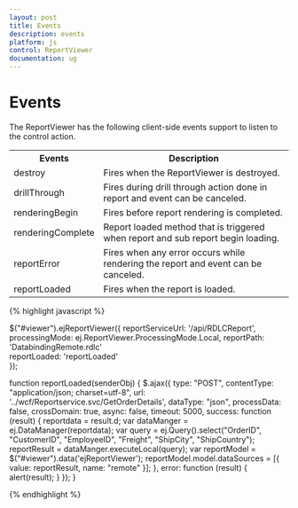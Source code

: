 ```yaml
---
layout: post
title: Events
description: events
platform: js
control: ReportViewer
documentation: ug
---
```


# Events

The ReportViewer has the following client-side events support to listen to the control action.

<table>
<tr>
<th>
Events</th><th>
Description</th></tr>
<tr>
<td>
destroy</td><td>
Fires when the ReportViewer is destroyed.</td></tr>
<tr>
<td>
drillThrough</td><td>
Fires during drill through action done in report and event can be canceled.</td></tr>
<tr>
<td>
renderingBegin</td><td>
Fires before report rendering is completed.</td></tr>
<tr>
<td>
renderingComplete</td><td>
Report loaded method that is triggered when report and sub report begin loading.</td></tr>
<tr>
<td>
reportError</td><td>
Fires when any error occurs while rendering the report and event can be canceled.</td></tr>
<tr>
<td>
reportLoaded</td><td>
Fires when the report is loaded.</td></tr>
</table>


{% highlight javascript %}

$("#viewer").ejReportViewer({
    reportServiceUrl: '/api/RDLCReport',
    processingMode: ej.ReportViewer.ProcessingMode.Local,
    reportPath: 'DatabindingRemote.rdlc'                          
    reportLoaded: 'reportLoaded'                          
});

function reportLoaded(senderObj) {
    $.ajax({
        type: "POST",
        contentType: "application/json; charset=utf-8",
        url: '../wcf/Reportservice.svc/GetOrderDetails',
        dataType: "json",
        processData: false,
        crossDomain: true,
        async: false,
        timeout: 5000,
        success: function (result) {
            reportdata = result.d;
            var dataManger = ej.DataManager(reportdata);
            var query = ej.Query().select("OrderID", "CustomerID", "EmployeeID", "Freight", "ShipCity", "ShipCountry");
            reportResult = dataManger.executeLocal(query);
            var reportModel = $("#viewer").data('ejReportViewer');
            reportModel.model.dataSources = [{ value: reportResult, name: "remote" }];
        },
        error: function (result) {
            alert(result);
        }
    });
}

{% endhighlight %}















